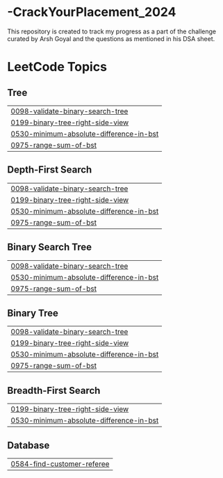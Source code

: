 # -CrackYourPlacement_2024
This repository is created to track my progress as a part of the challenge curated by Arsh Goyal and the questions as  mentioned in his DSA sheet.

<!---LeetCode Topics Start-->
# LeetCode Topics
## Tree
|  |
| ------- |
| [0098-validate-binary-search-tree](https://github.com/sapta0069/CrackYourPlacement_2024/tree/master/0098-validate-binary-search-tree) |
| [0199-binary-tree-right-side-view](https://github.com/sapta0069/CrackYourPlacement_2024/tree/master/0199-binary-tree-right-side-view) |
| [0530-minimum-absolute-difference-in-bst](https://github.com/sapta0069/CrackYourPlacement_2024/tree/master/0530-minimum-absolute-difference-in-bst) |
| [0975-range-sum-of-bst](https://github.com/sapta0069/CrackYourPlacement_2024/tree/master/0975-range-sum-of-bst) |
## Depth-First Search
|  |
| ------- |
| [0098-validate-binary-search-tree](https://github.com/sapta0069/CrackYourPlacement_2024/tree/master/0098-validate-binary-search-tree) |
| [0199-binary-tree-right-side-view](https://github.com/sapta0069/CrackYourPlacement_2024/tree/master/0199-binary-tree-right-side-view) |
| [0530-minimum-absolute-difference-in-bst](https://github.com/sapta0069/CrackYourPlacement_2024/tree/master/0530-minimum-absolute-difference-in-bst) |
| [0975-range-sum-of-bst](https://github.com/sapta0069/CrackYourPlacement_2024/tree/master/0975-range-sum-of-bst) |
## Binary Search Tree
|  |
| ------- |
| [0098-validate-binary-search-tree](https://github.com/sapta0069/CrackYourPlacement_2024/tree/master/0098-validate-binary-search-tree) |
| [0530-minimum-absolute-difference-in-bst](https://github.com/sapta0069/CrackYourPlacement_2024/tree/master/0530-minimum-absolute-difference-in-bst) |
| [0975-range-sum-of-bst](https://github.com/sapta0069/CrackYourPlacement_2024/tree/master/0975-range-sum-of-bst) |
## Binary Tree
|  |
| ------- |
| [0098-validate-binary-search-tree](https://github.com/sapta0069/CrackYourPlacement_2024/tree/master/0098-validate-binary-search-tree) |
| [0199-binary-tree-right-side-view](https://github.com/sapta0069/CrackYourPlacement_2024/tree/master/0199-binary-tree-right-side-view) |
| [0530-minimum-absolute-difference-in-bst](https://github.com/sapta0069/CrackYourPlacement_2024/tree/master/0530-minimum-absolute-difference-in-bst) |
| [0975-range-sum-of-bst](https://github.com/sapta0069/CrackYourPlacement_2024/tree/master/0975-range-sum-of-bst) |
## Breadth-First Search
|  |
| ------- |
| [0199-binary-tree-right-side-view](https://github.com/sapta0069/CrackYourPlacement_2024/tree/master/0199-binary-tree-right-side-view) |
| [0530-minimum-absolute-difference-in-bst](https://github.com/sapta0069/CrackYourPlacement_2024/tree/master/0530-minimum-absolute-difference-in-bst) |
## Database
|  |
| ------- |
| [0584-find-customer-referee](https://github.com/sapta0069/CrackYourPlacement_2024/tree/master/0584-find-customer-referee) |
<!---LeetCode Topics End-->